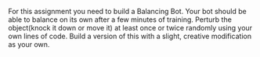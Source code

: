 For this assignment you need to build a Balancing Bot. Your bot should be able to balance on its own after a few minutes of training. Perturb the object(knock it down or move it) at least once or twice randomly using your own lines of code. Build a version of this with a slight, creative modification as your own. 

